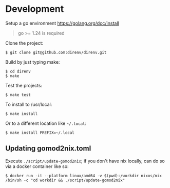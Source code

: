 # Development

Setup a go environment https://golang.org/doc/install

> go >= 1.24 is required

Clone the project:

    $ git clone git@github.com:direnv/direnv.git

Build by just typing make:

    $ cd direnv
    $ make

Test the projects:

    $ make test

To install to /usr/local:

    $ make install

Or to a different location like `~/.local`:

    $ make install PREFIX=~/.local

## Updating gomod2nix.toml

Execute `./script/update-gomod2nix`; if you don't have nix locally, can
do so via a docker container like so:

    $ docker run -it --platform linux/amd64 -v $(pwd):/workdir nixos/nix /bin/sh -c "cd workdir && ./script/update-gomod2nix"

